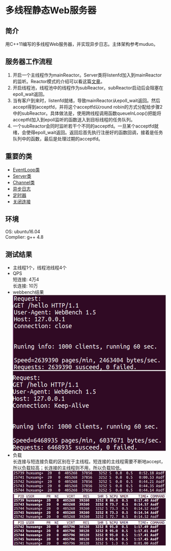 # 多线程静态Web服务器
## 简介
用C++11编写的多线程Web服务器，并实现异步日志。主体架构参考muduo。
## 服务器工作流程
1. 开启一个主线程作为mainReactor。Server类将listenfd加入到mainReactor的监听。Reactor模式的介绍可以看这篇[文章](https://www.jianshu.com/p/698c984327a8)。
2. 开启线程池，线程池中的线程作为subReactor。subReactor启动后会阻塞在epoll_wait返回。
3. 当有客户到来时，listenfd就绪，导致mainReactor从epoll_wait返回。然后accept得到acceptfd，并将这个acceptfd以round robin的方式分配给步骤2中的subReactor。具体做法是，使用跨线程调用函数queueInLoop()把能将acceptfd加入到epoll监听的函数送入到目标线程的任务队列。
4. 一个subReactor会同时监听若干个不同的acceptfd。一旦某个acceptfd就绪，会使得epoll_wait返回。返回后首先执行注册好的函数回调，接着是任务队列中的函数，最后是处理过期的acceptfd。
## 重要的类
- [EventLoop类](https://github.com/bizvex/Asdf/blob/master/EventLoop%E7%B1%BB.md)
- [Server类](https://github.com/bizvex/Asdf/blob/master/introduction/Server%E7%B1%BB.md)
- [Channel类](https://github.com/bizvex/Asdf/blob/master/introduction/Channel%E7%B1%BB.md)
- [异步日志](https://github.com/bizvex/Asdf/blob/master/introduction/%E5%BC%82%E6%AD%A5%E6%97%A5%E5%BF%97.md)
- [定时器](https://github.com/bizvex/Asdf/blob/master/introduction/%E5%AE%9A%E6%97%B6%E5%99%A8.md)
- [关闭连接](https://github.com/bizvex/Asdf/blob/master/introduction/%E5%85%B3%E9%97%AD%E8%BF%9E%E6%8E%A5.md)
## 环境
OS: ubuntu16.04  
Complier: g++ 4.8
## 测试结果  
- 主线程1个，线程池线程4个  
- QPS  
  短连接: 4万4    
  长连接: 10万  
- webbench结果  
  ![短连接](https://github.com/bizvex/Asdf/blob/master/introduction/%E7%9F%AD%E8%BF%9E%E6%8E%A5.png "短连接")  
  ![长连接](https://github.com/bizvex/Asdf/blob/master/introduction/%E9%95%BF%E8%BF%9E%E6%8E%A5.png "长连接")  
- 负载  
  长连接与短连接负载的区别在于主线程。短连接的主线程需要不断地accept，所以负载较高；长连接的主线程则不用，所以负载较低。
  ![空闲负载](https://github.com/bizvex/Asdf/blob/master/introduction/%E7%A9%BA%E9%97%B2%E8%B4%9F%E8%BD%BD.png "空闲负载")
  ![短连接负载](https://github.com/bizvex/Asdf/blob/master/introduction/%E7%9F%AD%E8%BF%9E%E6%8E%A5%E8%B4%9F%E8%BD%BD.png "短连接负载")
  ![长连接负载](https://github.com/bizvex/Asdf/blob/master/introduction/%E9%95%BF%E8%BF%9E%E6%8E%A5%E8%B4%9F%E8%BD%BD.png "长连接负载")
